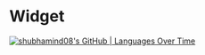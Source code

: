 # Widget

[![shubhamind08's GitHub | Languages Over Time](https://stats.quine.sh/shubhamind08/languages-over-time?theme=dark)](https://quine.sh?utm_source=widgets&utm_campaign=shubhamind08)
